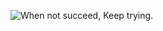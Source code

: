 <picture>                                                                     <img alt="When not succeed, Keep trying." src="https://i.imgur.com/ZF3TgZE.jpg">

</picture>
